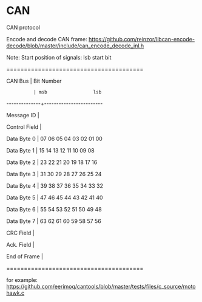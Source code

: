 # CAN
CAN protocol

Encode and decode CAN frame:
https://github.com/reinzor/libcan-encode-decode/blob/master/include/can_encode_decode_inl.h

Note: Start position of signals: lsb start bit
      

=======================================

CAN Bus       | Bit Number

              | msb                 lsb

--------------+------------------------

Message ID    |

Control Field |

Data Byte 0   | 07 06 05 04 03 02 01 00

Data Byte 1   | 15 14 13 12 11 10 09 08

Data Byte 2   | 23 22 21 20 19 18 17 16

Data Byte 3   | 31 30 29 28 27 26 25 24

Data Byte 4   | 39 38 37 36 35 34 33 32

Data Byte 5   | 47 46 45 44 43 42 41 40

Data Byte 6   | 55 54 53 52 51 50 49 48

Data Byte 7   | 63 62 61 60 59 58 57 56

CRC Field     |

Ack. Field    |

End of Frame  |

=======================================




for example:
https://github.com/eerimoq/cantools/blob/master/tests/files/c_source/motohawk.c
